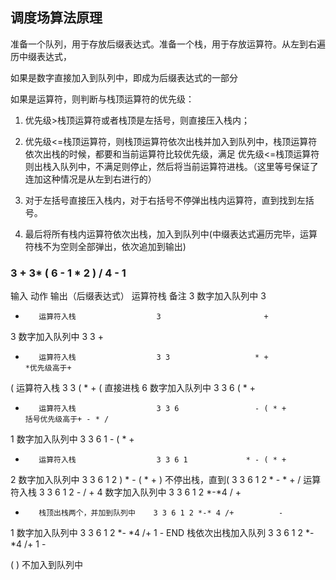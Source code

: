 ## 调度场算法原理

准备一个队列，用于存放后缀表达式。准备一个栈，用于存放运算符。从左到右遍历中缀表达式，

如果是数字直接加入到队列中，即成为后缀表达式的一部分

如果是运算符，则判断与栈顶运算符的优先级：

  1. 优先级>栈顶运算符或者栈顶是左括号，则直接压入栈内；

  2. 优先级<=栈顶运算符，则栈顶运算符依次出栈并加入到队列中，栈顶运算符依次出栈的时候，都要和当前运算符比较优先级，满足 优先级<=栈顶运算符 则出栈入队列中，不满足则停止，然后将当前运算符进栈。（这里等号保证了连加这种情况是从左到右进行的）

  3. 对于左括号直接压入栈内，对于右括号不停弹出栈内运算符，直到找到左括号。

  4. 最后将所有栈内运算符依次出栈，加入到队列中(中缀表达式遍历完毕，运算符栈不为空则全部弹出，依次追加到输出)

### 3 + 3* ( 6 - 1 * 2 ) / 4 - 1

输入	   动作	                  输出（后缀表达式）	    运算符栈	         备注
3	     数字加入队列中	             3
+	     运算符入栈	                3	                    +
3	     数字加入队列中	             3 3	                 +
*	     运算符入栈	                3 3	                  * +	          *优先级高于+
(	     运算符入栈	                3 3	                  ( * +	        ( 直接进栈
6	     数字加入队列中	            3 3 6	                 ( * +
-	     运算符入栈	                3 3 6	              - ( * +	       括号优先级高于+ - * /
1	     数字加入队列中	            3 3 6 1	             - ( * +
*	     运算符入栈	                3 3 6 1	            * - ( * +
2	     数字加入队列中	            3 3 6 1 2	          ) * - ( * +
)	     不停出栈，直到(	          3 3 6 1 2             * -	* +
/	     运算符入栈	               3 3 6 1 2 *-*	          / +
4	     数字加入队列中	            3 3 6 1 2 *-*4           / +
-	     栈顶出栈两个，并加到队列中	  3 3 6 1 2 *-* 4 /+ 	      -
1	      数字加入队列中          	3 3 6 1 2 *- *4 /+ 1	    -
END	    栈依次出栈加入队列	       3 3 6 1 2 *-*4 /+ 1 -

( ) 不加入到队列中
